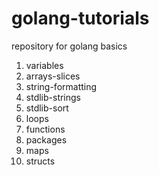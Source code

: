 # golang-tutorials
repository for golang basics

1. variables
2. arrays-slices
3. string-formatting
4. stdlib-strings
5. stdlib-sort
6. loops
7. functions 
8. packages
9. maps
10. structs